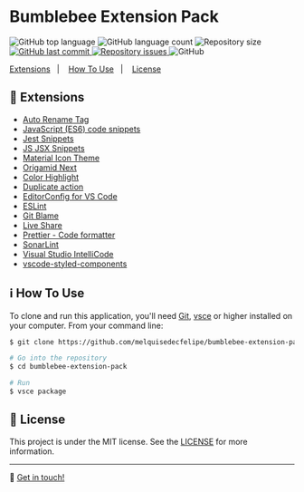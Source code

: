 <h1>
  Bumblebee Extension Pack
</h1>

<p>
  <img alt="GitHub top language" src="https://img.shields.io/github/languages/top/melquisedecfelipe/bumblebee-extension-pack.svg">

  <img alt="GitHub language count" src="https://img.shields.io/github/languages/count/melquisedecfelipe/bumblebee-extension-pack.svg">

  <img alt="Repository size" src="https://img.shields.io/github/repo-size/melquisedecfelipe/bumblebee-extension-pack.svg">

  <a href="https://github.com/melquisedecfelipe/bumblebee-extension-pack/commits/master">
    <img alt="GitHub last commit" src="https://img.shields.io/github/last-commit/melquisedecfelipe/bumblebee-extension-pack.svg">
  </a>

  <a href="https://github.com/melquisedecfelipe/bumblebee-extension-pack/issues">
    <img alt="Repository issues" src="https://img.shields.io/github/issues/melquisedecfelipe/bumblebee-extension-pack.svg">
  </a>

  <img alt="GitHub" src="https://img.shields.io/github/license/melquisedecfelipe/bumblebee-extension-pack.svg">
</p>

<p>
  <a href="#rocket-extensions">Extensions</a>&nbsp;&nbsp;&nbsp;|&nbsp;&nbsp;&nbsp;
  <a href="#information_source-how-to-use">How To Use</a>&nbsp;&nbsp;&nbsp;|&nbsp;&nbsp;&nbsp;
  <a href="#memo-license">License</a>
</p>

## :rocket: Extensions

- [Auto Rename Tag](https://marketplace.visualstudio.com/items?itemName=formulahendry.auto-rename-tag)
- [JavaScript (ES6) code snippets](https://marketplace.visualstudio.com/items?itemName=xabikos.JavaScriptSnippets)
- [Jest Snippets](https://marketplace.visualstudio.com/items?itemName=andys8.jest-snippets)
- [JS JSX Snippets](https://marketplace.visualstudio.com/items?itemName=skyran.js-jsx-snippets)
- [Material Icon Theme](https://marketplace.visualstudio.com/items?itemName=PKief.material-icon-theme)
- [Origamid Next](https://marketplace.visualstudio.com/items?itemName=origamid.origamid-next)
- [Color Highlight](https://marketplace.visualstudio.com/items?itemName=naumovs.color-highlight)
- [Duplicate action](https://marketplace.visualstudio.com/items?itemName=mrmlnc.vscode-duplicate)
- [EditorConfig for VS Code](https://marketplace.visualstudio.com/items?itemName=editorconfig.editorconfig)
- [ESLint](https://marketplace.visualstudio.com/items?itemName=dbaeumer.vscode-eslint)
- [Git Blame](https://marketplace.visualstudio.com/items?itemName=waderyan.gitblame)
- [Live Share](https://marketplace.visualstudio.com/items?itemName=ms-vsliveshare.vsliveshare)
- [Prettier - Code formatter](https://marketplace.visualstudio.com/items?itemName=esbenp.prettier-vscode)
- [SonarLint](https://marketplace.visualstudio.com/items?itemName=sonarsource.sonarlint-vscode)
- [Visual Studio IntelliCode](https://marketplace.visualstudio.com/items?itemName=VisualStudioExptTeam.vscodeintellicode)
- [vscode-styled-components](https://marketplace.visualstudio.com/items?itemName=jpoissonnier.vscode-styled-components)

## :information_source: How To Use

To clone and run this application, you'll need [Git](https://git-scm.com), [vsce](https://www.npmjs.com/package/vsce) or higher installed on your computer. From your command line:

```bash
$ git clone https://github.com/melquisedecfelipe/bumblebee-extension-pack

# Go into the repository
$ cd bumblebee-extension-pack

# Run
$ vsce package
```

## :memo: License

This project is under the MIT license. See the [LICENSE](https://github.com/melquisedecfelipe/bumblebee-extension-pack/blob/master/LICENSE) for more information.

---

:wave: [Get in touch!](https://www.linkedin.com/in/melquisedecfelipe/)
